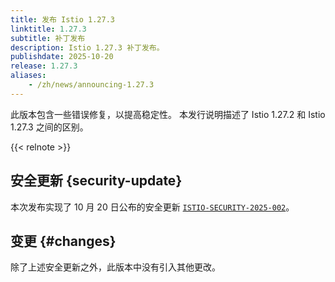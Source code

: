 ```yaml
---
title: 发布 Istio 1.27.3
linktitle: 1.27.3
subtitle: 补丁发布
description: Istio 1.27.3 补丁发布。
publishdate: 2025-10-20
release: 1.27.3
aliases:
    - /zh/news/announcing-1.27.3
---
```


此版本包含一些错误修复，以提高稳定性。
本发行说明描述了 Istio 1.27.2 和 Istio 1.27.3 之间的区别。

{{< relnote >}}

## 安全更新 {security-update}

本次发布实现了 10 月 20 日公布的安全更新
[`ISTIO-SECURITY-2025-002`](/zh/news/security/istio-security-2025-002)。

## 变更 {#changes}

除了上述安全更新之外，此版本中没有引入其他更改。
